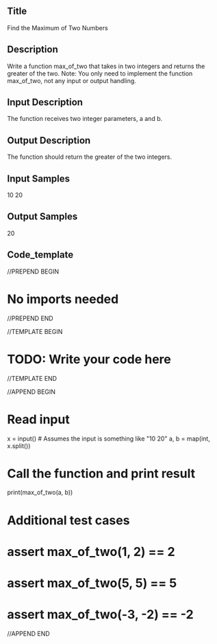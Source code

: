 ## Title
Find the Maximum of Two Numbers

## Description
Write a function max_of_two that takes in two integers and returns the greater of the two.
Note: You only need to implement the function max_of_two, not any input or output handling.

## Input Description
The function receives two integer parameters, a and b.

## Output Description
The function should return the greater of the two integers.

## Input Samples
10 20


## Output Samples
20


## Code_template

//PREPEND BEGIN
# No imports needed
//PREPEND END

//TEMPLATE BEGIN

# TODO: Write your code here

//TEMPLATE END

//APPEND BEGIN
# Read input
x = input()  # Assumes the input is something like "10 20"
a, b = map(int, x.split())

# Call the function and print result
print(max_of_two(a, b))

# Additional test cases
# assert max_of_two(1, 2) == 2
# assert max_of_two(5, 5) == 5
# assert max_of_two(-3, -2) == -2
//APPEND END
